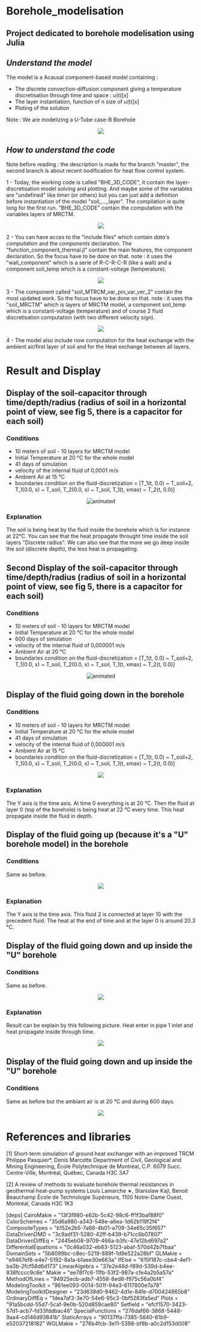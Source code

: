 # Borehole_modelisation
Project dedicated to borehole modelisation using Julia 
---

## _Understand the model_ 

The model is a Acausal component-based model containing : 
- The discrete convection-diffusion component giving a temperature discretisation through time and space : u(t)[x]
- The layer instantiation, function of n size of u(t)[x]
- Ploting of the solution

Note :
We are modelizing a U-Tube case-B Borehole

<p align="center">
<img src="BHE.PNG"/>
</p>

## _How to understand the code_ 
Note before reading : the description is made for the branch "master", the second branch is about recent öodification for heat flow control system.

1 - Today, the working code is called "BHE_3D_CODE", it contain the layer-discretisation model solving and plotting. And maybe some of the variables are "undefined" like _timer_ (or others) but you can just add a definition before instantiation of the model "soil_..._layer". The compilation is quite long for the first run. "BHE_3D_CODE" contain the computation with the variables layers of MRCTM. 

<p align="center">
<img src="MRCTM_img.PNG"/>
</p>

2 - You can have acces to the "include files" which contain _data's computation_ and the _components_ declaration. The "function_component_thermal.jl" contain the main features, the component declaration. So the focus have to be done on that. note : it uses the "wall_component" which is a serie of R-C-R-C-R (like a wall) and a component soil_temp which is a constant-voltage (temperature). 

<p align="center">
<img src="radius_BHE.PNG"/>
</p>

3 - The component called "soil_MTRCM_var_pin_var_ver_2" contain the most updated work. So the focus have to be done on that. note : it uses the "soil_MRCTM" which is layers of MRCTM model, a component soil_temp which is a constant-voltage (temperature) and of course 2 fluid discretisation computation (with two different velocity sign).

<p align="center">
<img src="U-tube.png"/>
</p>

4 - The model also include now computation for the heat exchange with the ambient air/first layer of soil and for the Heat exchange between all layers.

# Result and Display 
## Display of the soil-capacitor through time/depth/radius (radius of soil in a horizontal point of view, see fig 5, there is a capacitor for each soil) 
### Conditions  
- 10 meters of soil - 10 layers for MRCTM model
- Initial Temperature at 20 °C for the whole model
- 41 days of simulation
- velocity of the internal fluid of 0,0001 m/s
- Ambient Air at 15 °C
- boundaries condition on the fluid-discretization = [T_1(t, 0.0) ~ T_soil+2, T_1(0.0, x) ~ T_soil, T_2(0.0, x) ~ T_soil, T_1(t, xmax) ~ T_2(t, 0.0)]

<p align="center">
<img src="anim_fps15_2.gif" alt="animated" />
</p>

### Explanation 
The soil is being heat by the fluid inside the borehole which is for instance at 22°C. You can see that the heat propagate throught time inside the soil layers "Discrete radius". We can also see that the more we go deep inside the soil (discrete depth), the less heat is propagating. 

## Second Display of the soil-capacitor through time/depth/radius (radius of soil in a horizontal point of view, see fig 5, there is a capacitor for each soil) 
### Conditions  
- 10 meters of soil - 10 layers for MRCTM model
- Initial Temperature at 20 °C for the whole model
- 600 days of simulation
- velocity of the internal fluid of 0,000001 m/s
- Ambient Air at 20 °C
- boundaries condition on the fluid-discretization = [T_1(t, 0.0) ~ T_soil+2, T_1(0.0, x) ~ T_soil, T_2(0.0, x) ~ T_soil, T_1(t, xmax) ~ T_2(t, 0.0)]

<p align="center">
<img src="anim_fps20_20.gif" alt="animated" />
</p>

## Display of the fluid going down in the borehole
### Conditions 
- 10 meters of soil - 10 layers for MRCTM model
- Initial Temperature at 20 °C for the whole model
- 41 days of simulation
- velocity of the internal fluid of 0,000001 m/s
- Ambient Air at 15 °C
- boundaries condition on the fluid-discretization = [T_1(t, 0.0) ~ T_soil+2, T_1(0.0, x) ~ T_soil, T_2(0.0, x) ~ T_soil, T_1(t, xmax) ~ T_2(t, 0.0)]

<p align="center">
<img src="fluid_1_sim_1.PNG"/>
</p>

### Explanation 
The Y axis is the time axis. At time 0 everything is at 20 °C. Then the fluid at layer 0 (top of the borehole) is being heat at 22 °C every time. This heat propagate inside the fluid in depth. 

## Display of the fluid going up (because it's a "U" borehole model) in the borehole 
### Conditions 
Same as before.

<p align="center">
<img src="fluid_2_sim_1.PNG"/>
</p>

### Explanation 
The Y axis is the time axis. This fluid 2 is connected at layer 10 with the precedent fluid. The heat at the end of time and at the layer 0 is around 20.3 °C. 


## Display of the fluid going down and up inside the "U" borehole
### Conditions 
Same as before. 

<p align="center">
<img src="Fluid_together.PNG"/>
</p>


### Explanation 
Result can be explain by this following picture. Heat enter in pipe 1 inlet and heat propagate inside through time.

<p align="center">
<img src="explain.jpg"/>
</p>

## Display of the fluid going down and up inside the "U" borehole
### Conditions 
Same as before but the ambiant air is at 20 °C and during 600 days.

<p align="center">
<img src="Fluid_together_air ambiant at 20.PNG"/>
</p>

# References and libraries 
[1]
Short-term simulation of ground heat exchanger with an improved TRCM
Philippe Pasquier*, Denis Marcotte
Department of Civil, Geological and Mining Engineering, École Polytechnique de Montréal, C.P. 6079 Succ. Centre-Ville, Montréal, Québec, Canada H3C 3A7

[2]
A review of methods to evaluate borehole thermal resistances in geothermal
heat-pump systems
Louis Lamarche ∗, Stanislaw Kajl, Benoit Beauchamp
École de Technologie Supérieure, 1100 Notre-Dame Ouest, Montréal, Canada H3C 1K3

[deps]
CairoMakie = "13f3f980-e62b-5c42-98c6-ff1f3baf88f0"
ColorSchemes = "35d6a980-a343-548e-a6ea-1d62b119f2f4"
CompositeTypes = "b152e2b5-7a66-4b01-a709-34e65c35f657"
DataDrivenDMD = "3c9adf31-5280-42ff-b439-b71cc6b07807"
DataDrivenDiffEq = "2445eb08-9709-466a-b3fc-47e12bd697a2"
DifferentialEquations = "0c46a032-eb83-5123-abaf-570d42b7fbaa"
DomainSets = "5b8099bc-c8ec-5219-889f-1d9e522a28bf"
GLMakie = "e9467ef8-e4e7-5192-8a1a-b1aee30e663a"
IfElse = "615f187c-cbe4-4ef1-ba3b-2fcf58d6d173"
LinearAlgebra = "37e2e46d-f89d-539d-b4ee-838fcccc9c8e"
Makie = "ee78f7c6-11fb-53f2-987a-cfe4a2b5a57a"
MethodOfLines = "94925ecb-adb7-4558-8ed8-f975c56a0bf4"
ModelingToolkit = "961ee093-0014-501f-94e3-6117800e7a78"
ModelingToolkitDesigner = "23d639d0-9462-4d1e-84fe-d700424865b8"
OrdinaryDiffEq = "1dea7af3-3e70-54e6-95c3-0bf5283fa5ed"
Plots = "91a5bcdd-55d7-5caf-9e0b-520d859cae80"
Setfield = "efcf1570-3423-57d1-acb7-fd33fddbac46"
SpecialFunctions = "276daf66-3868-5448-9aa4-cd146d93841b"
StaticArrays = "90137ffa-7385-5640-81b9-e52037218182"
WGLMakie = "276b4fcb-3e11-5398-bf8b-a0c2d153d008"


